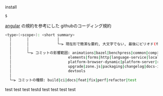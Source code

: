 install
```sh
$
```

[angular](https://github.com/angular/angular/tree/main) の規約を参考にした
githubのコーディング規約

``` sh
<type>(<scope>): <short summary>
  │       │             │
  │       │             └─⫸ 現在形で簡潔な要約, 大文字でない, 最後にピリオド(句点)なし
  │       │
  │       └─⫸ コミットの影響範囲: animations|bazel|benchpress|common|compiler|compiler-cli|core|
  │                          elements|forms|http|language-service|localize|platform-browser|
  │                          platform-browser-dynamic|platform-server|router|service-worker|
  │                          upgrade|zone.js|packaging|changelog|docs-infra|migrations|
  │                          devtools
  │
  └─⫸ コミットの種類: build|ci|docs|feat|fix|perf|refactor|test 
```
test
test
   test
testd
test
test
test
test

